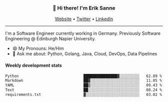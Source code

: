 <h3 align="center">👋 Hi there! I'm Erik Sanne</h3>
<p align="center">
  <a href="https://eriksanne.com">Website</a> •
  <a href="https://twitter.com/ErikKonradSanne">Twitter</a> •
  <a href="https://www.linkedin.com/in/eriksanne/">LinkedIn</a>
</p>

---
I'm a Software Engineer currently working in Germany. Previously Software Engineering @ Edinburgh Napier University.

- 😄 My Pronouns: He/Him
- 💬 Ask me about: Python, Golang, Java, Cloud, DevOps, Data Pipelines

<h4>Weekly development stats</h4>
<!--START_SECTION:waka-->

```txt
Python                             ███████████████▓░░░░░░░░░   62.89 %
Markdown                           ██▓░░░░░░░░░░░░░░░░░░░░░░   11.05 %
YAML                               ██▒░░░░░░░░░░░░░░░░░░░░░░   09.43 %
Text                               ██░░░░░░░░░░░░░░░░░░░░░░░   08.24 %
requirements.txt                   ▓░░░░░░░░░░░░░░░░░░░░░░░░   03.02 %
```

<!--END_SECTION:waka-->
